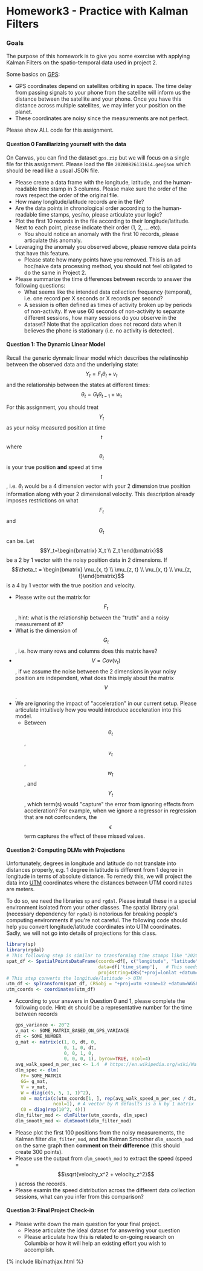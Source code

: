 # Homework3 - Practice with Kalman Filters

### Goals
The purpose of this homework is to give you some exercise with applying
Kalman Filters on the spatio-temporal data used in project 2.

Some basics on [GPS](https://en.wikipedia.org/wiki/Global_Positioning_System):
- GPS coordinates depend on satellites orbiting in space. The time
  delay from passing signals to your phone from the satellite will inform
  us the distance between the satellite and your phone. Once you have this distance
  across multiple satellites, we may infer your position on the planet.
- These coordinates are noisy since the measurements are not perfect.

Please show ALL code for this assignment.

#### Question 0 Familiarizing yourself with the data
On Canvas, you can find the dataset `gps.zip` but we will focus on a single file for this assignment.
Please load the file `20200826131614.geojson` which should be read like a usual JSON file.

- Please create a data frame with the longitude, latitude, and the human-readable time stamp in 3 columns. Please
  make sure the order of the rows respect the order of the original file.
- How many longitude/latitude records are in the file?
- Are the data points in chronological order according to the human-readable time stamps, yes/no, please articulate your logic?
- Plot the first 10 records in the file according to their longitude/latitude. Next to each point, please indicate their order (1, 2, ... etc).
  - You should notice an anomaly with the first 10 records, please articulate this anomaly.
- Leveraging the anomaly you observed above, please remove data points that have this feature.
  - Please state how many points have you removed. This is an ad hoc/naive data processing method, you
    should not feel obligated to do the same in Project 2.
- Please summarize the time differences between records to answer the following questions:
  - What seems like the intended data collection frequency (temporal), i.e. one record per X seconds or X records per second?
  - A session is often defined as times of activity broken up by periods of non-activity. If we use 60 seconds of non-activity to separate different sessions, how many sessions do you observe in the dataset? Note that the application does not record data when it believes the phone is stationary (i.e. no activity is detected).


#### Question 1: The Dynamic Linear Model
Recall the generic dynmaic linear model which describes the relatinoship between the observed data and the underlying state:
$$Y_t = F_t \theta_t + v_t$$
and the relationship between the states at different times:
$$\theta_t = G_t \theta_{t-1} + w_t$$

For this assignment, you should treat $$Y_t$$ as your noisy measured position at time $$t$$ where $$\theta_t$$
is your true position **and** speed at time $$t$$, i.e. $\theta_t$ would be a 4 dimension vector with your
2 dimension true position information along with your 2 dimensional velocity. This description already imposes
restrictions on what $$F_t$$ and $$G_t$$ can be. Let $$Y_t=\begin{bmatrix} X_t \\ Z_t \end{bmatrix}$$ be a 2 by 1 vector
with the noisy position data in 2 dimensions. If $$\theta_t = \begin{bmatrix} \mu_{x, t} \\ \mu_{z, t} \\ \nu_{x, t} \\ \nu_{z, t}\end{bmatrix}$$
is a 4 by 1 vector with the true position and velocity.
- Please write out the matrix for $$F_t$$, hint: what is the relationship between the "truth" and a noisy measurement of it?
- What is the dimension of $$G_t$$, i.e. how many rows and columns does this matrix have?
- $$V = Cov(v_t)$$, if we assume the noise between the 2 dimensions in your noisy position are independent, what does this imply about the matrix $$V$$.
- We are ignoring the impact of "acceleration" in our current setup. Please articulate intuitively how you would introduce acceleration into this model.
  - Between $$\theta_t$$, $$v_t$$, $$w_t$$, and $$Y_t$$, which term(s) would "capture" the error from ignoring effects from acceleration? For example, when we ignore
    a regressor in regression that are not confounders, the $$\epsilon$$ term captures the effect of these missed values.

#### Question 2: Computing DLMs with Projections

Unfortunately, degrees in longitude and latitude do not translate into distances properly, e.g. 1 degree in latitude is different from 1 degree
in longitude in terms of absolute distance.
To remedy this, we will project the data into [UTM](https://en.wikipedia.org/wiki/Universal_Transverse_Mercator_coordinate_system)
coordinates where the distances between UTM coordinates are meters.

To do so, we need the libraries `sp` and `rgdal`. Please install these in a special environment isolated from your other classes.
The spatial library `gdal` (necessary dependency for `rgdal`) is notorious for breaking people's computing environments if you're not careful.
The following code should help you convert longitude/latitude coordinates into UTM coordinates. Sadly, we will not go into details of projections
for this class.
```r
library(sp)
library(rgdal)
# This following step is similar to transforming time stamps like "2020-01-25" into a time object
spat_df <- SpatialPointsDataFrame(coords=df[, c("longitude", "latitude")],
                                  data=df['time_stamp'],   # This needs to be a data frame
                                  proj4string=CRS("+proj=lonlat +datum=WGS84"))
# This step converts the longitude/latitude -> UTM
utm_df <- spTransform(spat_df, CRSobj = "+proj=utm +zone=12 +datum=WGS84")
utm_coords <- coordinates(utm_df)
```
- According to your answers in Question 0 and 1, please complete the following code. Hint: `dt` should be a representative number for the time between records
  ```r
  gps_variance <- 20^2
  v_mat <- SOME_MATRIX_BASED_ON_GPS_VARIANCE
  dt <- SOME_NUMBER
  g_mat <- matrix(c(1, 0, dt, 0,
                    0, 1, 0, dt,
                    0, 0, 1, 0,
                    0, 0, 0, 1), byrow=TRUE, ncol=4)
  avg_walk_speed_m_per_sec <- 1.4  # https://en.wikipedia.org/wiki/Walking
  dlm_spec <- dlm(
    FF= SOME_MATRIX
    GG= g_mat,
    V = v_mat,
    W = diag(c(5, 5, 1, 1)^2),
    m0 = matrix(c(utm_coords[1, ], rep(avg_walk_speed_m_per_sec / dt, 2)),
                ncol=1), # A vector by R defaults is a k by 1 matrix
    C0 = diag(rep(10^2, 4)))
  dlm_filter_mod <- dlmFilter(utm_coords, dlm_spec)
  dlm_smooth_mod <- dlmSmooth(dlm_filter_mod)
  ```
- Please plot the first 100 positions from the noisy measurements, the Kalman filter `dlm_filter_mod`, and the Kalman Smoother `dlm_smooth_mod`
  on the same graph then **comment on their difference** (this should create 300 points).
- Please use the output from `dlm_smooth_mod` to extract the speed (speed = $$\sqrt{velocity_x^2 + velocity_z^2}$$) across the records.
- Please examin the speed distribution across the different data collection sessions, what can you infer from this comparison?

#### Question 3: Final Project Check-in
- Please write down the main question for your final project.
  - Please articulate the ideal dataset for answering your question
  - Please articulate how this is related to on-going research on Columbia or how it will help an existing effort you wish to accomplish.

{% include lib/mathjax.html %}
